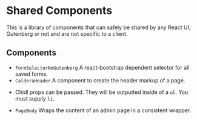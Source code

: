 # Shared Components
This is a library of components that can safely be shared by any React UI, Gutenberg or not and are not specific to a client.


## Components
* `FormSelectorNoGutenberg` A react-bootstrap dependent selector for all saved forms.
* `CalderaHeader` A component to create the header markup of a page.
- Chidl props can be passed. They will be outputted inside of a `ul`. You must supply `li`.
* `PageBody` Wraps the content of an admin page in a consistent wrapper.
